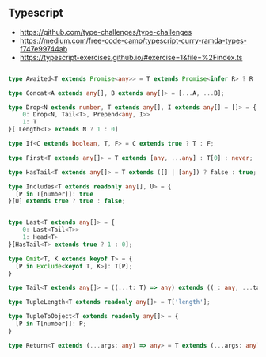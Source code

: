
## Typescript
- https://github.com/type-challenges/type-challenges
- https://medium.com/free-code-camp/typescript-curry-ramda-types-f747e99744ab
- https://typescript-exercises.github.io/#exercise=1&file=%2Findex.ts
```ts

type Awaited<T extends Promise<any>> = T extends Promise<infer R> ? R : never;

type Concat<A extends any[], B extends any[]> = [...A, ...B];

type Drop<N extends number, T extends any[], I extends any[] = []> = {
    0: Drop<N, Tail<T>, Prepend<any, I>>
    1: T
}[ Length<T> extends N ? 1 : 0]

type If<C extends boolean, T, F> = C extends true ? T : F;

type First<T extends any[]> = T extends [any, ...any] : T[0] : never;

type HasTail<T extends any[]> = T extends ([] | [any]) ? false : true;

type Includes<T extends readonly any[], U> = {
  [P in T[number]]: true
}[U] extends true ? true : false;


type Last<T extends any[]> = {
    0: Last<Tail<T>>
    1: Head<T>
}[HasTail<T> extends true ? 1 : 0];

type Omit<T, K extends keyof T> = {
  [P in Exclude<keyof T, K>]: T[P];
}

type Tail<T extends any[]> = ((...t: T) => any) extends ((_: any, ...tail: infer TT) => any) ? TT : [];

type TupleLength<T extends readonly any[]> = T['length'];

type TupleToObject<T extends readonly any[]> = {
  [P in T[number]]: P;
}

type Return<T extends (...args: any) => any> = T extends (...args: any) => infer R ? R : any;

```

